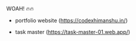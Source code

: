 WOAH! 🔥🔥

- portfolio website (https://codexhimanshu.in/)

- task master (https://task-master-01.web.app/)
